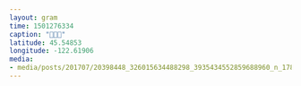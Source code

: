 ```yaml
---
layout: gram
time: 1501276334
caption: "💖💖💖"
latitude: 45.54853
longitude: -122.61906
media:
- media/posts/201707/20398448_326015634488298_3935434552859688960_n_17866444684159741.jpg
---
```

